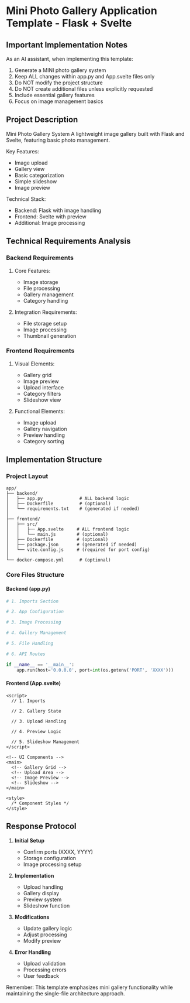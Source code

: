 # Mini Photo Gallery Application Template - Flask + Svelte

## Important Implementation Notes

As an AI assistant, when implementing this template:
1. Generate a MINI photo gallery system
2. Keep ALL changes within app.py and App.svelte files only
3. Do NOT modify the project structure
4. Do NOT create additional files unless explicitly requested
5. Include essential gallery features
6. Focus on image management basics

## Project Description

Mini Photo Gallery System
A lightweight image gallery built with Flask and Svelte, featuring basic photo management.

Key Features:
- Image upload
- Gallery view
- Basic categorization
- Simple slideshow
- Image preview

Technical Stack:
- Backend: Flask with image handling
- Frontend: Svelte with preview
- Additional: Image processing

## Technical Requirements Analysis

### Backend Requirements
1. Core Features:
   - Image storage
   - File processing
   - Gallery management
   - Category handling

2. Integration Requirements:
   - File storage setup
   - Image processing
   - Thumbnail generation

### Frontend Requirements
1. Visual Elements:
   - Gallery grid
   - Image preview
   - Upload interface
   - Category filters
   - Slideshow view

2. Functional Elements:
   - Image upload
   - Gallery navigation
   - Preview handling
   - Category sorting

## Implementation Structure

### Project Layout
```plaintext
app/
├── backend/
│   ├── app.py              # ALL backend logic
│   ├── Dockerfile          # (optional)
│   └── requirements.txt    # (generated if needed)
│
├── frontend/
│   ├── src/
│   │   ├── App.svelte     # ALL frontend logic
│   │   └── main.js        # (optional)
│   ├── Dockerfile         # (optional)
│   ├── package.json       # (generated if needed)
│   └── vite.config.js     # (required for port config)
│
└── docker-compose.yml      # (optional)
```

### Core Files Structure

#### Backend (app.py)
```python
# 1. Imports Section

# 2. App Configuration

# 3. Image Processing

# 4. Gallery Management

# 5. File Handling

# 6. API Routes

if __name__ == '__main__':
    app.run(host='0.0.0.0', port=int(os.getenv('PORT', 'XXXX')))
```

#### Frontend (App.svelte)
```svelte
<script>
  // 1. Imports

  // 2. Gallery State

  // 3. Upload Handling

  // 4. Preview Logic

  // 5. Slideshow Management
</script>

<!-- UI Components -->
<main>
  <!-- Gallery Grid -->
  <!-- Upload Area -->
  <!-- Image Preview -->
  <!-- Slideshow -->
</main>

<style>
  /* Component Styles */
</style>
```

## Response Protocol

1. **Initial Setup**
   - Confirm ports (XXXX, YYYY)
   - Storage configuration
   - Image processing setup

2. **Implementation**
   - Upload handling
   - Gallery display
   - Preview system
   - Slideshow function

3. **Modifications**
   - Update gallery logic
   - Adjust processing
   - Modify preview

4. **Error Handling**
   - Upload validation
   - Processing errors
   - User feedback

Remember: This template emphasizes mini gallery functionality while maintaining the single-file architecture approach.